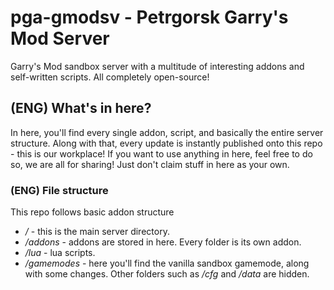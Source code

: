 # pga-gmodsv - Petrgorsk Garry's Mod Server
Garry's Mod sandbox server with a multitude of interesting addons and self-written scripts. All completely open-source!

## (ENG) What's in here?
In here, you'll find every single addon, script, and basically the entire server structure. 
Along with that, every update is instantly published onto this repo - this is our workplace!
If you want to use anything in here, feel free to do so, we are all for sharing! Just don't claim stuff in here as your own.

### (ENG) File structure
This repo follows basic addon structure
- */* - this is the main server directory. 
- */addons* - addons are stored in here. Every folder is its own addon.
- */lua* - lua scripts.
- */gamemodes* - here you'll find the vanilla sandbox gamemode, along with some changes.
Other folders such as */cfg* and */data* are hidden.
